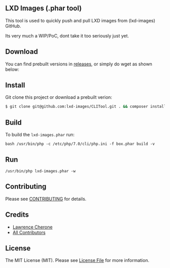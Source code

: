 ## LXD Images (.phar tool)

This tool is used to quickly push and pull LXD images from (lxd-images) GitHub.

Its very much a WIP/PoC, dont take it too seriously just yet.

## Download

You can find prebuilt versions in [releases](https://github.com/lxd-images/CLITool/releases), or simply do wget as shown below:


## Install

Git clone this project or download a prebuilt verion:

``` bash
$ git clone git@github.com:lxd-images/CLITool.git . && composer install
```

## Build

To build the `lxd-images.phar` run:

`bash /usr/bin/php -c /etc/php/7.0/cli/php.ini -f box.phar build -v`

## Run

`/usr/bin/php lxd-images.phar -w`

## Contributing

Please see [CONTRIBUTING](CONTRIBUTING.md) for details.


## Credits

 - [Lawrence Cherone](http://github.com/lcherone)
 - [All Contributors](../../contributors)


## License

The MIT License (MIT). Please see [License File](LICENSE) for more information.